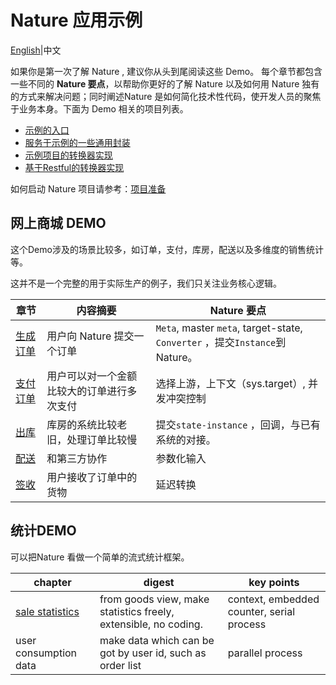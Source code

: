 # Nature 应用示例
[English](README_EN.md)|中文

如果你是第一次了解 Nature , 建议你从头到尾阅读这些 Demo。 每个章节都包含一些不同的 **Nature 要点**，以帮助你更好的了解 Nature 以及如何用 Nature 独有的方式来解决问题；同时阐述Nature 是如何简化技术性代码，使开发人员的聚焦于业务本身。下面为 Demo 相关的项目列表。

- [示例的入口](https://github.com/llxxbb/Nature-Demo)
- [服务于示例的一些通用封装](https://github.com/llxxbb/Nature-Demo-Common)
- [示例项目的转换器实现](https://github.com/llxxbb/Nature-Demo-Converter)
- [基于Restful的转换器实现](https://github.com/llxxbb/Nature-Demo-Converter-Restful)

如何启动 Nature 项目请参考：[项目准备](doc/unfinished/prepare.md)

## 网上商城 DEMO

这个Demo涉及的场景比较多，如订单，支付，库房，配送以及多维度的销售统计等。

这并不是一个完整的用于实际生产的例子，我们只关注业务核心逻辑。

| 章节                                               | 内容摘要                                   | Nature 要点                                                  |
| -------------------------------------------------- | ------------------------------------------ | ------------------------------------------------------------ |
| [生成订单](doc/ZH/emall/emall-1-order-generate.md) | 用户向 Nature 提交一个订单                 | `Meta`, master `meta`, target-state, `Converter` ，提交`Instance`到Nature。 |
| [支付订单](doc/ZH/emall/emall-2-pay-the-bill.md)   | 用户可以对一个金额比较大的订单进行多次支付 | 选择上游，上下文（sys.target）, 并发冲突控制                 |
| [出库](doc/ZH/emall/emall-3-stock-out.md)          | 库房的系统比较老旧，处理订单比较慢         | 提交`state-instance` ，回调，与已有系统的对接。              |
| [配送](doc/ZH/emall/emall-4-delivery.md)           | 和第三方协作                               | 参数化输入                                                   |
| [签收](doc/ZH/emall/emall-5-signed.md)             | 用户接收了订单中的货物                     | 延迟转换                                                     |

## 统计DEMO

可以把Nature 看做一个简单的流式统计框架。

| chapter                                 | digest                                                       | key points                                |
| --------------------------------------- | ------------------------------------------------------------ | ----------------------------------------- |
| [sale statistics](doc/ZH/emall/emall-6-statistics.md) | from goods view, make statistics freely, extensible, no coding. | context, embedded counter, serial process |
| user consumption data                   | make data which can be got by user id, such as order list    | parallel process                          |

